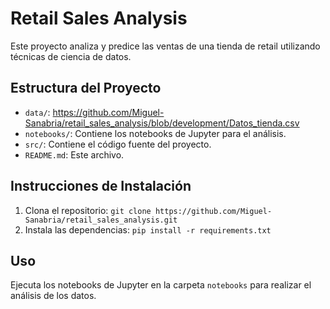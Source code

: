 # Retail Sales Analysis

Este proyecto analiza y predice las ventas de una tienda de retail utilizando técnicas de ciencia de datos.

## Estructura del Proyecto

- `data/`: https://github.com/Miguel-Sanabria/retail_sales_analysis/blob/development/Datos_tienda.csv
- `notebooks/`: Contiene los notebooks de Jupyter para el análisis.
- `src/`: Contiene el código fuente del proyecto.
- `README.md`: Este archivo.

## Instrucciones de Instalación

1. Clona el repositorio: `git clone https://github.com/Miguel-Sanabria/retail_sales_analysis.git`
2. Instala las dependencias: `pip install -r requirements.txt`

## Uso

Ejecuta los notebooks de Jupyter en la carpeta `notebooks` para realizar el análisis de los datos.